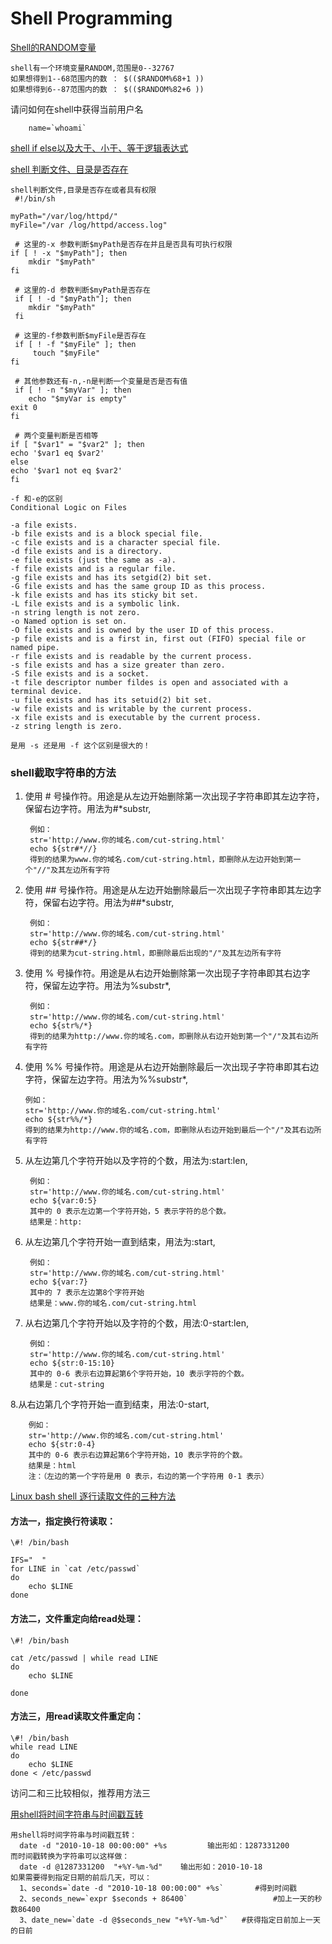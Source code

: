# Shell Programming

[Shell的RANDOM变量](http://blog.sina.com.cn/s/blog_a04184c101010knw.html)
	
	shell有一个环境变量RANDOM,范围是0--32767
	如果想得到1--68范围内的数 ： $(($RANDOM%68+1 ))
	如果想得到6--87范围内的数 ： $(($RANDOM%82+6 ))


请问如何在shell中获得当前用户名

		name=`whoami`

[shell if else以及大于、小于、等于逻辑表达式](http://lxsym.blog.51cto.com/1364623/866331)
	
	
[shell 判断文件、目录是否存在](http://blog.sina.com.cn/s/blog_9447b14f01016q2y.html)
	
	shell判断文件,目录是否存在或者具有权限 
	 #!/bin/sh 
 
	myPath="/var/log/httpd/" 
	myFile="/var /log/httpd/access.log" 

	 # 这里的-x 参数判断$myPath是否存在并且是否具有可执行权限 
	if [ ! -x "$myPath"]; then 
		mkdir "$myPath" 
	fi 
 
	 # 这里的-d 参数判断$myPath是否存在 
	 if [ ! -d "$myPath"]; then 
	 	mkdir "$myPath" 
	 fi 

	 # 这里的-f参数判断$myFile是否存在 
	 if [ ! -f "$myFile" ]; then 
		 touch "$myFile" 
 	fi 
 
	 # 其他参数还有-n,-n是判断一个变量是否是否有值 
	 if [ ! -n "$myVar" ]; then 
		echo "$myVar is empty" 
	exit 0 
	fi 

	 # 两个变量判断是否相等 
	if [ "$var1" = "$var2" ]; then 
	echo '$var1 eq $var2' 
	else 
	echo '$var1 not eq $var2' 
	fi 

	-f 和-e的区别 
	Conditional Logic on Files 

	-a file exists. 
	-b file exists and is a block special file. 
	-c file exists and is a character special file. 
	-d file exists and is a directory. 
	-e file exists (just the same as -a). 
	-f file exists and is a regular file. 
	-g file exists and has its setgid(2) bit set. 
	-G file exists and has the same group ID as this process. 
	-k file exists and has its sticky bit set. 
	-L file exists and is a symbolic link. 
	-n string length is not zero. 
	-o Named option is set on. 
	-O file exists and is owned by the user ID of this process. 
	-p file exists and is a first in, first out (FIFO) special file or 
	named pipe. 
	-r file exists and is readable by the current process. 
	-s file exists and has a size greater than zero. 
	-S file exists and is a socket. 
	-t file descriptor number fildes is open and associated with a 
	terminal device. 
	-u file exists and has its setuid(2) bit set. 
	-w file exists and is writable by the current process. 
	-x file exists and is executable by the current process. 
	-z string length is zero. 

	是用 -s 还是用 -f 这个区别是很大的！


### shell截取字符串的方法
1. 使用 # 号操作符。用途是从左边开始删除第一次出现子字符串即其左边字符，保留右边字符。用法为#*substr,

	    例如：
	    str='http://www.你的域名.com/cut-string.html'
		echo ${str#*//}
		得到的结果为www.你的域名.com/cut-string.html，即删除从左边开始到第一个"//"及其左边所有字符

2. 使用 ## 号操作符。用途是从左边开始删除最后一次出现子字符串即其左边字符，保留右边字符。用法为##*substr,
    
    	例如：
		str='http://www.你的域名.com/cut-string.html'
		echo ${str##*/}
		得到的结果为cut-string.html，即删除最后出现的"/"及其左边所有字符
	
3. 使用 % 号操作符。用途是从右边开始删除第一次出现子字符串即其右边字符，保留左边字符。用法为%substr*,

		例如：
		str='http://www.你的域名.com/cut-string.html'
		echo ${str%/*}
		得到的结果为http://www.你的域名.com，即删除从右边开始到第一个"/"及其右边所有字符
		
4.  使用 %% 号操作符。用途是从右边开始删除最后一次出现子字符串即其右边字符，保留左边字符。用法为%%substr*,
		
		例如：
		str='http://www.你的域名.com/cut-string.html'
		echo ${str%%/*}
		得到的结果为http://www.你的域名.com，即删除从右边开始到最后一个"/"及其右边所有字符


5. 从左边第几个字符开始以及字符的个数，用法为:start:len,

		例如：
		str='http://www.你的域名.com/cut-string.html'
		echo ${var:0:5}
		其中的 0 表示左边第一个字符开始，5 表示字符的总个数。
		结果是：http:
		
6. 从左边第几个字符开始一直到结束，用法为:start,

		例如：
		str='http://www.你的域名.com/cut-string.html'
		echo ${var:7}
		其中的 7 表示左边第8个字符开始
		结果是：www.你的域名.com/cut-string.html
		
7. 从右边第几个字符开始以及字符的个数，用法:0-start:len,
		
		例如：
		str='http://www.你的域名.com/cut-string.html'
		echo ${str:0-15:10}
		其中的 0-6 表示右边算起第6个字符开始，10 表示字符的个数。
		结果是：cut-string
		
		
8.从右边第几个字符开始一直到结束，用法:0-start,

		例如：
		str='http://www.你的域名.com/cut-string.html'
		echo ${str:0-4}
		其中的 0-6 表示右边算起第6个字符开始，10 表示字符的个数。
		结果是：html
		注：（左边的第一个字符是用 0 表示，右边的第一个字符用 0-1 表示）



[Linux bash shell 逐行读取文件的三种方法](http://blog.chinaunix.net/uid-20551209-id-3761912.html)

#### 方法一，指定换行符读取：

	\#! /bin/bash  
  
	IFS="  "   
	for LINE in `cat /etc/passwd`  
	do   
        echo $LINE 
	done
	
	
#### 方法二，文件重定向给read处理：

	\#! /bin/bash  
  
	cat /etc/passwd | while read LINE  
	do
        echo $LINE 

	done
 

#### 方法三，用read读取文件重定向：

	\#! /bin/bash    
	while read LINE
	do
        echo $LINE 
	done < /etc/passwd

访问二和三比较相似，推荐用方法三


[用shell将时间字符串与时间戳互转](http://blog.csdn.net/runming918/article/details/7384828)

	用shell将时间字符串与时间戳互转：
      date -d "2010-10-18 00:00:00" +%s         输出形如：1287331200
	而时间戳转换为字符串可以这样做：
      date -d @1287331200  "+%Y-%m-%d"    输出形如：2010-10-18
	如果需要得到指定日期的前后几天，可以：
      1、seconds=`date -d "2010-10-18 00:00:00" +%s`       #得到时间戳
      2、seconds_new=`expr $seconds + 86400`                   #加上一天的秒数86400
      3、date_new=`date -d @$seconds_new "+%Y-%m-%d"`   #获得指定日前加上一天的日前

